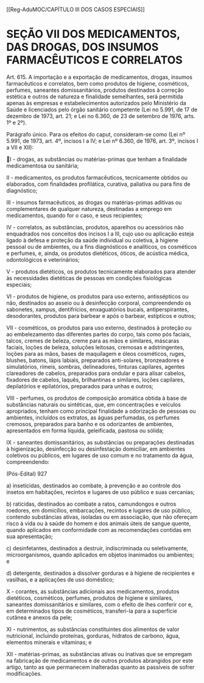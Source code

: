 [[Reg-AduMOC/CAPÍTULO III DOS CASOS ESPECIAIS]]

# SEÇÃO VII DOS MEDICAMENTOS, DAS DROGAS, DOS INSUMOS FARMACÊUTICOS E CORRELATOS

Art. 615. A importação e a exportação de medicamentos,
drogas, insumos farmacêuticos e correlatos, bem como
produtos de higiene, cosméticos, perfumes, saneantes
domissanitários, produtos destinados à correção estética e
outros de natureza e finalidade semelhantes, será permitida
apenas às empresas e estabelecimentos autorizados pelo
Ministério da Saúde e licenciados pelo órgão sanitário
competente (Lei no 5.991, de 17 de dezembro de 1973, art.
21; e Lei no 6.360, de 23 de setembro de 1976, arts. 1º e 2º).

Parágrafo único. Para os efeitos do caput, consideram-se
como (Lei nº 5.991, de 1973, art. 4º, incisos I a IV; e Lei nº
6.360, de 1976, art. 3º, incisos I a VII e XII):

I - drogas, as substâncias ou matérias-primas que tenham a
finalidade medicamentosa ou sanitária;

II - medicamentos, os produtos farmacêuticos, tecnicamente
obtidos ou elaborados, com finalidades profilática, curativa,
paliativa ou para fins de diagnóstico;

III - insumos farmacêuticos, as drogas ou matérias-primas
aditivas ou complementares de qualquer natureza,
destinadas a emprego em medicamentos, quando for o caso,
e seus recipientes;

IV - correlatos, as substâncias, produtos, aparelhos ou
acessórios não enquadrados nos conceitos dos incisos I a III,
cujo uso ou aplicação esteja ligado à defesa e proteção da
saúde individual ou coletiva, à higiene pessoal ou de
ambientes, ou a fins diagnósticos e analíticos, os cosméticos
e perfumes, e, ainda, os produtos dietéticos, óticos, de
acústica médica, odontológicos e veterinários;

V - produtos dietéticos, os produtos tecnicamente
elaborados para atender às necessidades dietéticas de
pessoas em condições fisiológicas especiais;

VI - produtos de higiene, os produtos para uso externo,
antissépticos ou não, destinados ao asseio ou à desinfecção
corporal, compreendendo os sabonetes, xampus,
dentifrícios, enxaguatórios bucais, antiperspirantes,
desodorantes, produtos para barbear e após o barbear,
estípticos e outros;

VII - cosméticos, os produtos para uso externo, destinados à
proteção ou ao embelezamento das diferentes partes do
corpo, tais como pós faciais, talcos, cremes de beleza, creme
para as mãos e similares, máscaras faciais, loções de beleza,
soluções leitosas, cremosas e adstringentes, loções para as
mãos, bases de maquilagem e óleos cosméticos, ruges,
blushes, batons, lápis labiais, preparados anti-solares,
bronzeadores e simulatórios, rímeis, sombras, delineadores,
tinturas capilares, agentes clareadores de cabelos,
preparados para ondular e para alisar cabelos, fixadores de
cabelos, laquês, brilhantinas e similares, loções capilares,
depilatórios e epilatórios, preparados para unhas e outros;

VIII - perfumes, os produtos de composição aromática obtida
à base de substâncias naturais ou sintéticas, que, em
concentrações e veículos apropriados, tenham como
principal finalidade a odorização de pessoas ou ambientes,
incluídos os extratos, as águas perfumadas, os perfumes
cremosos, preparados para banho e os odorizantes de
ambientes, apresentados em forma líquida, geleificada,
pastosa ou sólida;

IX - saneantes domissanitários, as substâncias ou
preparações destinadas à higienização, desinfecção ou
desinfestação domiciliar, em ambientes coletivos ou
públicos, em lugares de uso comum e no tratamento da
água, compreendendo:

(Pós-Edital)    927

a) inseticidas, destinados ao combate, à prevenção e ao
controle dos insetos em habitações, recintos e lugares de uso
público e suas cercanias;

b) raticidas, destinados ao combate a ratos, camundongos e
outros roedores, em domicílios, embarcações, recintos e
lugares de uso público, contendo substâncias ativas, isoladas
ou em associação, que não ofereçam risco à vida ou à saúde
do homem e dos animais úteis de sangue quente, quando
aplicados em conformidade com as recomendações contidas
em sua apresentação;

c) desinfetantes, destinados a destruir, indiscriminada ou
seletivamente, microorganismos, quando aplicados em
objetos inanimados ou ambientes; e

d) detergente, destinados a dissolver gorduras e à higiene de
recipientes e vasilhas, e a aplicações de uso doméstico;

X - corantes, as substâncias adicionais aos medicamentos,
produtos dietéticos, cosméticos, perfumes, produtos de
higiene e similares, saneantes domissanitários e similares,
com o efeito de lhes conferir cor e, em determinados tipos
de cosméticos, transferi-la para a superfície cutânea e
anexos da pele;

XI - nutrimentos, as substâncias constituintes dos alimentos
de valor nutricional, incluindo proteínas, gorduras, hidratos
de carbono, água, elementos minerais e vitaminas; e

XII - matérias-primas, as substâncias ativas ou inativas que se
empregam na fabricação de medicamentos e de outros
produtos abrangidos por este artigo, tanto as que
permanecem inalteradas quanto as passíveis de sofrer
modificações.
